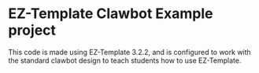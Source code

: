 # EZ-Template Clawbot Example project

This code is made using EZ-Template 3.2.2, and is configured to work with the standard clawbot design to teach students how to use EZ-Template.
